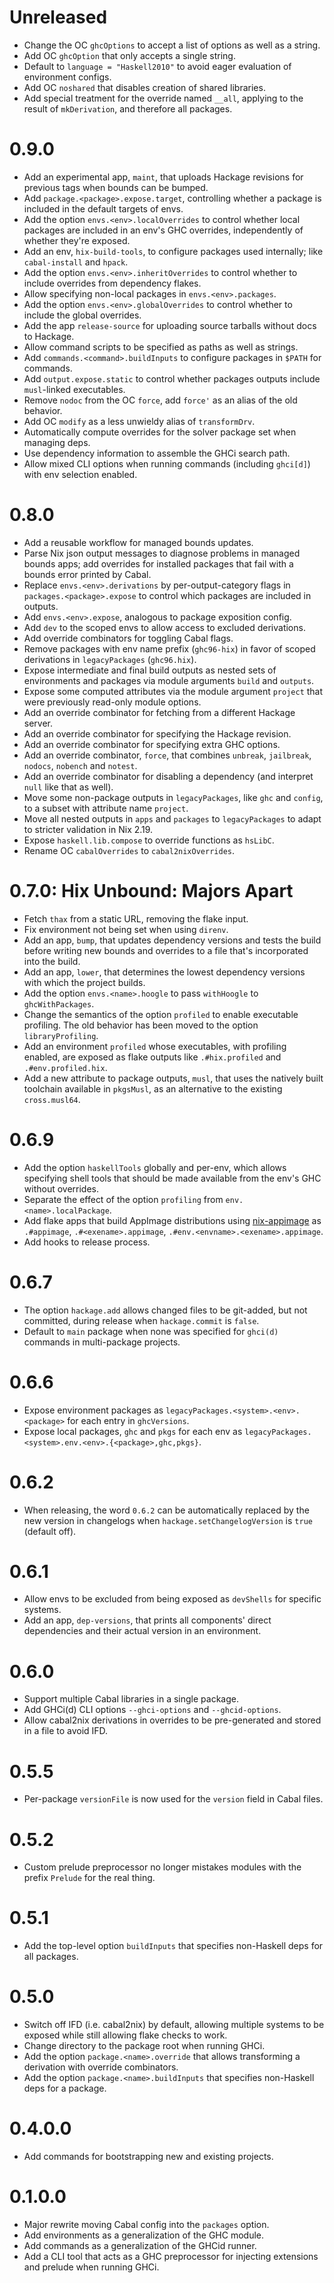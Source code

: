 # Unreleased

* Change the OC `ghcOptions` to accept a list of options as well as a string.
* Add OC `ghcOption` that only accepts a single string.
* Default to `language = "Haskell2010"` to avoid eager evaluation of environment configs.
* Add OC `noshared` that disables creation of shared libraries.
* Add special treatment for the override named `__all`, applying to the result of `mkDerivation`, and therefore all
  packages.

# 0.9.0

* Add an experimental app, `maint`, that uploads Hackage revisions for previous tags when bounds can be bumped.
* Add `package.<package>.expose.target`, controlling whether a package is included in the default targets of envs.
* Add the option `envs.<env>.localOverrides` to control whether local packages are included in an env's GHC overrides,
  independently of whether they're exposed.
* Add an env, `hix-build-tools`, to configure packages used internally; like `cabal-install` and `hpack`.
* Add the option `envs.<env>.inheritOverrides` to control whether to include overrides from dependency flakes.
* Allow specifying non-local packages in `envs.<env>.packages`.
* Add the option `envs.<env>.globalOverrides` to control whether to include the global overrides.
* Add the app `release-source` for uploading source tarballs without docs to Hackage.
* Allow command scripts to be specified as paths as well as strings.
* Add `commands.<command>.buildInputs` to configure packages in `$PATH` for commands.
* Add `output.expose.static` to control whether packages outputs include `musl`-linked executables.
* Remove `nodoc` from the OC `force`, add `force'` as an alias of the old behavior.
* Add OC `modify` as a less unwieldy alias of `transformDrv`.
* Automatically compute overrides for the solver package set when managing deps.
* Use dependency information to assemble the GHCi search path.
* Allow mixed CLI options when running commands (including `ghci[d]`) with env selection enabled.

# 0.8.0

* Add a reusable workflow for managed bounds updates.
* Parse Nix json output messages to diagnose problems in managed bounds apps; add overrides for installed packages that
  fail with a bounds error printed by Cabal.
* Replace `envs.<env>.derivations` by per-output-category flags in `packages.<package>.expose` to control which packages
  are included in outputs.
* Add `envs.<env>.expose`, analogous to package exposition config.
* Add `dev` to the scoped envs to allow access to excluded derivations.
* Add override combinators for toggling Cabal flags.
* Remove packages with env name prefix (`ghc96-hix`) in favor of scoped derivations in `legacyPackages` (`ghc96.hix`).
* Expose intermediate and final build outputs as nested sets of environments and packages via module arguments `build`
  and `outputs`.
* Expose some computed attributes via the module argument `project` that were previously read-only module options.
* Add an override combinator for fetching from a different Hackage server.
* Add an override combinator for specifying the Hackage revision.
* Add an override combinator for specifying extra GHC options.
* Add an override combinator, `force`, that combines `unbreak`, `jailbreak`, `nodocs`, `nobench` and `notest`.
* Add an override combinator for disabling a dependency (and interpret `null` like that as well).
* Move some non-package outputs in `legacyPackages`, like `ghc` and `config`, to a subset with attribute name `project`.
* Move all nested outputs in `apps` and `packages` to `legacyPackages` to adapt to stricter validation in Nix 2.19.
* Expose `haskell.lib.compose` to override functions as `hsLibC`.
* Rename OC `cabalOverrides` to `cabal2nixOverrides`.

# 0.7.0: Hix Unbound: Majors Apart

* Fetch `thax` from a static URL, removing the flake input.
* Fix environment not being set when using `direnv`.
* Add an app, `bump`, that updates dependency versions and tests the build before writing new bounds and overrides to
  a file that's incorporated into the build.
* Add an app, `lower`, that  determines the lowest dependency versions with which the project builds.
* Add the option `envs.<name>.hoogle` to pass `withHoogle` to `ghcWithPackages`.
* Change the semantics of the option `profiled` to enable executable profiling.
  The old behavior has been moved to the option `libraryProfiling`.
* Add an environment `profiled` whose executables, with profiling enabled, are exposed as flake outputs like
  `.#hix.profiled` and `.#env.profiled.hix`.
* Add a new attribute to package outputs, `musl`, that uses the natively built toolchain available in `pkgsMusl`, as an
  alternative to the existing `cross.musl64`.

# 0.6.9

* Add the option `haskellTools` globally and per-env, which allows specifying shell tools that should be made available
  from the env's GHC without overrides.
* Separate the effect of the option `profiling` from `env.<name>.localPackage`.
* Add flake apps that build AppImage distributions using [nix-appimage](https://github.com/ralismark/nix-appimage) as
  `.#appimage`, `.#<exename>.appimage`, `.#env.<envname>.<exename>.appimage`.
* Add hooks to release process.

# 0.6.7

* The option `hackage.add` allows changed files to be git-added, but not committed, during release when `hackage.commit`
  is `false`.
* Default to `main` package when none was specified for `ghci(d)` commands in multi-package projects.

# 0.6.6

* Expose environment packages as `legacyPackages.<system>.<env>.<package>` for each entry in `ghcVersions`.
* Expose local packages, `ghc` and `pkgs` for each env as `legacyPackages.<system>.env.<env>.{<package>,ghc,pkgs}`.

# 0.6.2

* When releasing, the word `0.6.2` can be automatically replaced by the new version in changelogs when
  `hackage.setChangelogVersion` is `true` (default off).

# 0.6.1

* Allow envs to be excluded from being exposed as `devShells` for specific systems.
* Add an app, `dep-versions`, that prints all components' direct dependencies and their actual version in an
  environment.

# 0.6.0

* Support multiple Cabal libraries in a single package.
* Add GHCi(d) CLI options `--ghci-options` and  `--ghcid-options`.
* Allow cabal2nix derivations in overrides to be pre-generated and stored in a file to avoid IFD.

# 0.5.5

* Per-package `versionFile` is now used for the `version` field in Cabal files.

# 0.5.2

* Custom prelude preprocessor no longer mistakes modules with the prefix `Prelude` for the real thing.

# 0.5.1

* Add the top-level option `buildInputs` that specifies non-Haskell deps for all packages.

# 0.5.0

* Switch off IFD (i.e. cabal2nix) by default, allowing multiple systems to be exposed while still allowing flake checks
  to work.
* Change directory to the package root when running GHCi.
* Add the option `package.<name>.override` that allows transforming a derivation with override combinators.
* Add the option `package.<name>.buildInputs` that specifies non-Haskell deps for a package.

# 0.4.0.0

* Add commands for bootstrapping new and existing projects.

# 0.1.0.0

* Major rewrite moving Cabal config into the `packages` option.
* Add environments as a generalization of the GHC module.
* Add commands as a generalization of the GHCid runner.
* Add a CLI tool that acts as a GHC preprocessor for injecting extensions and prelude when running GHCi.
